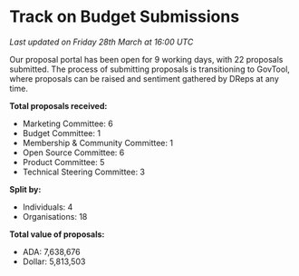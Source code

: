# Track on Budget Submissions

_Last updated on Friday 28th March at 16:00 UTC_

Our proposal portal has been open for 9 working days, with 22 proposals submitted. The process of submitting proposals is transitioning to GovTool, where proposals can be raised and sentiment gathered by DReps at any time.

**Total proposals received:**

* Marketing Committee: 6
* Budget Committee: 1
* Membership & Community Committee: 1
* Open Source Committee: 6
* Product Committee: 5
* Technical Steering Committee: 3

**Split by:**

* Individuals: 4
* Organisations: 18

**Total value of proposals:**

* ADA: 7,638,676
* Dollar: 5,813,503

